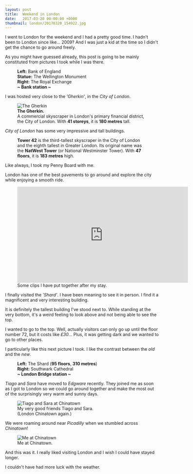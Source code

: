 ```yaml
---
layout: post
title:  Weekend in London
date:   2017-03-20 00:00:00 +0000
thumbnail: london/20170320_154922.jpg
---
```


I went to London for the weekend and I had a pretty good time. I hadn't been to London since like... 2009? And I was just a kid at the time so I didn't get the chance to go around freely.

As you might have guessed already, this post is going to be mainly constituted from pictures I took while I was there.

<figure>
	<img src="{{ site.baseurl }}/assets/london/20170320_154922.jpg" alt="">
	<figcaption>
		<strong>Left:</strong> Bank of England<br>
		<strong>Statue:</strong> The Wellington Monument<br>
		<strong>Right:</strong> The Royal Exchange<br>
		<strong>~ Bank station ~</strong>
	</figcaption>
</figure>

I was hosted very close to the *'Gherkin'*, in the *City of London*.

<figure>
	<img src="{{ site.baseurl }}/assets/london/20170319_141457_HDR.jpg" alt="The Gherkin">
	<figcaption>
		<strong>The Gherkin.</strong><br>
		A commercial skyscraper in London's primary financial district, the City of London. With <strong>41 storeys</strong>, it is <strong>180 metres</strong> tall.
	</figcaption>
</figure>

*City of London* has some very impressive and tall buildings.

<figure>
	<img src="{{ site.baseurl }}/assets/london/20170320_154304.jpg" alt="">
	<figcaption>
		<strong>Tower 42</strong> is the third-tallest skyscraper in the City of London and the eighth tallest in Greater London. Its original name was the <strong>NatWest Tower</strong> (or National Westminster Tower). With <strong>47 floors</strong>, it is <strong>183 metres</strong> high.
	</figcaption>
</figure>

Like always, I took my Penny Board with me.

London has one of the best pavements to go around and explore the city while enjoying a smooth ride.

<figure>
	<div class="video-container"><iframe width="560" height="315" src="https://www.youtube.com/embed/dq3qCxWxU6E" frameborder="0" allowfullscreen></iframe></div>
	<figcaption>
		Some clips I have put together after my stay.
	</figcaption>
</figure>

I finally visited the *'Shard'*. I have been meaning to see it in person. I find it a magnificent and very interesting building.

It is definitely the tallest building I've stood next to. While standing at the very bottom, it's a weird feeling to look above and not being able to see the top.

I wanted to go to the top. Well, actually visitors can only go up until the floor number 72, but it costs like *£30*... Plus, it was getting dark and we wanted to go to other places.

I particularly like this next picture I took. I like the contrast between the *old* and the *new*.

<figure>
	<img src="{{ site.baseurl }}/assets/london/20170319_180321.jpg" alt="">
	<figcaption>
		<strong>Left:</strong> The Shard (<strong>95 floors</strong>, <strong>310 metres</strong>)<br>
		<strong>Right:</strong> Southwark Cathedral<br>
		<strong>~ London Bridge station ~</strong>
	</figcaption>
</figure>

*Tiago* and *Sara* have moved to *Edgware* recently. They joined me as soon as I got to London so we could go around together and make the most out of the surprisingly very warm and sunny days.

<figure>
	<img src="{{ site.baseurl }}/assets/london/20170319_212128.jpg" alt="Tiago and Sara at Chinatown">
	<figcaption>
		My very good friends Tiago and Sara.<br>
		(London Chinatown again.)
	</figcaption>
</figure>

We were roaming around near *Picadilly* when we stumbled across *Chinatown*!

<figure>
	<img src="{{ site.baseurl }}/assets/london/20170319_212046.jpg" alt="Me at Chinatown">
	<figcaption>
		Me at Chinatown.
	</figcaption>
</figure>

And this was it. I really liked visiting London and I wish I could have stayed longer.

I couldn't have had more luck with the weather.
